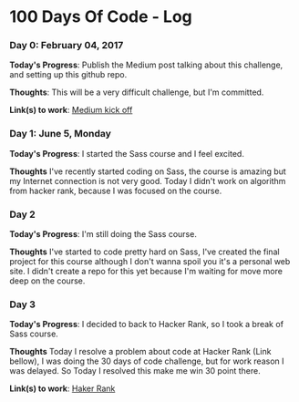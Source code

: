 # 100 Days Of Code - Log

### Day 0: February 04, 2017

**Today's Progress**: Publish the Medium post talking about this challenge, and setting up this github repo.

**Thoughts**: This will be a very difficult challenge, but I'm committed.

**Link(s) to work**: [Medium kick off](https://medium.com/@wilfredo1285/100-days-of-code-challenge-accepted-f356a0e51755)


### Day 1: June 5, Monday

**Today's Progress**: I started the Sass course and I feel excited.

**Thoughts** I've recently started coding on Sass, the course is amazing but my Internet connection is not very good. Today I didn't work on algorithm from hacker rank, because I was focused on the course.


### Day 2

**Today's Progress**: I'm still doing the Sass course.

**Thoughts** I've started to code pretty hard on Sass, I've created the final project for this course although I don't wanna spoil you it's a personal web site. I didn't create a repo for this yet because I'm waiting for move more deep on the course.


### Day 3

**Today's Progress**: I decided to back to Hacker Rank, so I took a break of Sass course.

**Thoughts** Today I resolve a problem about code at Hacker Rank (Link bellow), I was doing the 30 days of code challenge, but for work reason I was delayed. So Today I resolved this make me win 30 point there.

**Link(s) to work**: [Haker Rank](https://www.hackerrank.com/challenges/30-inheritance)
